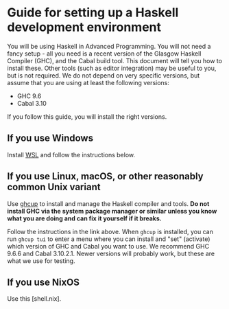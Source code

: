 # Guide for setting up a Haskell development environment

You will be using Haskell in Advanced Programming. You will not need a
fancy setup - all you need is a recent version of the Glasgow Haskell
Compiler (GHC), and the Cabal build tool. This document will tell you
how to install these. Other tools (such as editor integration) may be
useful to you, but is not required. We do not depend on very specific
versions, but assume that you are using at least the following
versions:

* GHC 9.6
* Cabal 3.10

If you follow this guide, you will install the right versions.

## If you use Windows

Install [WSL](https://learn.microsoft.com/en-us/windows/wsl/install)
and follow the instructions below.

## If you use Linux, macOS, or other reasonably common Unix variant

Use [ghcup](https://www.haskell.org/ghcup/) to install and manage the
Haskell compiler and tools. **Do not install GHC via the system
package manager or similar unless you know what you are doing and can
fix it yourself if it breaks.**

Follow the instructions in the link above. When `ghcup` is installed,
you can run `ghcup tui` to enter a menu where you can install and
"set" (activate) which version of GHC and Cabal you want to use. We
recommend GHC 9.6.6 and Cabal 3.10.2.1. Newer versions will probably
work, but these are what we use for testing.

## If you use NixOS

Use this [shell.nix].
